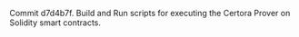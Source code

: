 Commit d7d4b7f.                    Build and Run scripts for executing the Certora Prover on Solidity smart contracts.